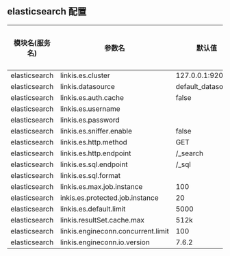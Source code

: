 ## elasticsearch 配置

| 模块名(服务名) | 参数名 | 默认值 | 描述 | 是否引用|
| -------- | -------- | ----- |----- |  -----   |
|elasticsearch|linkis.es.cluster|127.0.0.1:9200|cluster|
|elasticsearch|linkis.datasource|default_datasource |linkis.datasource|
|elasticsearch|linkis.es.auth.cache|false|es.auth.cache|
|elasticsearch|linkis.es.username|  |username|
|elasticsearch|linkis.es.password|  |password|
|elasticsearch|linkis.es.sniffer.enable| false|es.sniffer.enable |
|elasticsearch|linkis.es.http.method|GET| es.http.method|
|elasticsearch|linkis.es.http.endpoint| /_search |es.http.endpoint|
|elasticsearch|linkis.es.sql.endpoint| /_sql|endpoint |
|elasticsearch|linkis.es.sql.format| |es.sql.format|
|elasticsearch|linkis.es.max.job.instance|100|es.max.job.instance|
|elasticsearch|inkis.es.protected.job.instance|20| es.protected.job.instance|
|elasticsearch|linkis.es.default.limit| 5000| es.default.limit|
|elasticsearch|linkis.resultSet.cache.max|512k|resultSet.cache.max|
|elasticsearch|linkis.engineconn.concurrent.limit| 100 |engineconn.concurrent.limit|
|elasticsearch|linkis.engineconn.io.version| 7.6.2| engineconn.io.version|
